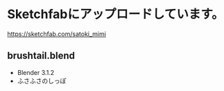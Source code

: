 # Sketchfabにアップロードしています。
https://sketchfab.com/satoki_mimi

## brushtail.blend
- Blender 3.1.2
- ふさふさのしっぽ
